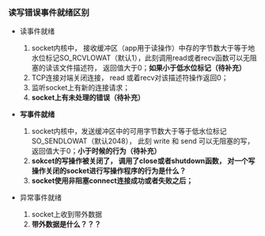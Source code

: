 ### 读写错误事件就绪区别

- 读事件就绪
  1. socket内核中， 接收缓冲区（app用于读操作）中存的字节数大于等于地水位标记SO_RCVLOWAT（默认1），此刻调用read或者recv函数可以无阻塞的读该文件描述符， 返回值大于0；**如果小于低水位标记（待补充）**
  2. TCP连接对端关闭连接，  read 或着recv对该描述符操作返回0；
  3. 监听socket上有新的连接请求；
  4. **socket上有未处理的错误（待补充）**

- **写事件就绪**
  1. socket内核中，发送缓冲区中的可用字节数大于等于低水位标记SO_SENDLOWAT（默认2048）， 此刻 write 和 send 可以无阻塞的写， 返回值大于0；**小于时候的行为（待补充）**
  2. **sokcet的写操作被关闭了， 调用了close或者shutdown函数， 对一个写操作关闭的socket进行写操作程序的行为是什么？**
  3. **socket使用非阻塞connect连接成功或者失败之后；**
- 异常事件就绪
  1. socket上收到带外数据
  2. **带外数据是什么？？？**
